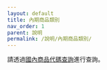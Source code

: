 ```yaml
---
layout: default
title: 內期商品類別
nav_order: 1
parent: 說明
permalink: /說明/內期商品類別/
--- 
```


請透過[國內商品代碼查詢](
https://messagebus.pfctrade.com:9998/futuremarginquery)進行查詢。